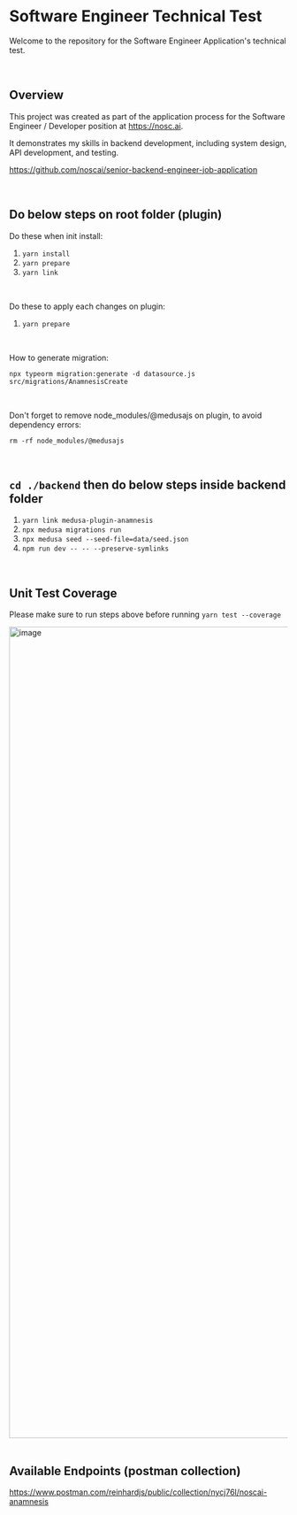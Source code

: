 # Software Engineer Technical Test

Welcome to the repository for the Software Engineer Application's technical test.

<br>

## Overview
This project was created as part of the application process for the Software Engineer / Developer position at https://nosc.ai. 

It demonstrates my skills in backend development, including system design, API development, and testing.

https://github.com/noscai/senior-backend-engineer-job-application

<br>

## Do below steps on root folder (plugin)
Do these when init install:
1. `yarn install`
2. `yarn prepare`
3. `yarn link`

<br>

Do these to apply each changes on plugin:
1. `yarn prepare`

<br>

How to generate migration:

```
npx typeorm migration:generate -d datasource.js src/migrations/AnamnesisCreate
```
<br>

Don't forget to remove node_modules/@medusajs on plugin, to avoid dependency errors:

```
rm -rf node_modules/@medusajs
```

<br>

## `cd ./backend` then do below steps inside backend folder
1. `yarn link medusa-plugin-anamnesis`
2. `npx medusa migrations run`
3. `npx medusa seed --seed-file=data/seed.json`
4. `npm run dev -- -- --preserve-symlinks`

<br>

## Unit Test Coverage
Please make sure to run steps above before running `yarn test --coverage`

<img width="1467" alt="image" src="https://github.com/user-attachments/assets/a8fe0257-916e-411b-9df9-8056b5353004">

<br>
<br>

## Available Endpoints (postman collection)
https://www.postman.com/reinhardjs/public/collection/nycj76l/noscai-anamnesis
